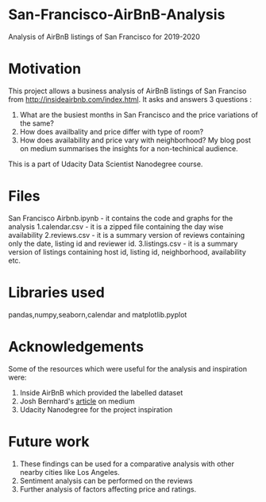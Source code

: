 # San-Francisco-AirBnB-Analysis
Analysis of AirBnB listings of San Francisco for 2019-2020
# Motivation
This project allows a business analysis of AirBnB listings of San Franciso from http://insideairbnb.com/index.html. It asks and answers 3 questions :
1) What are the busiest months in San Francisco and the price variations of the same?
2) How does availbality and price differ with type of room?
3) How does availability and price vary with neighborhood?
My blog post on medium summarises the insights for a non-techinical audience.

This is a part of Udacity Data Scientist Nanodegree course.
# Files
San Francisco Airbnb.ipynb - it contains the code and graphs for the analysis
1.calendar.csv - it is a zipped file containing the day wise availability 
2.reviews.csv - it is a summary version of reviews containing only the date, listing id and reviewer id.
3.listings.csv - it is a summary version of listings containing host id, listing id, neighborhood, availability etc.
# Libraries used
pandas,numpy,seaborn,calendar and matplotlib.pyplot
# Acknowledgements
Some of the resources which were useful for the analysis and inspiration were:
1. Inside AirBnB which provided the labelled dataset
2. Josh Bernhard's [article](https://medium.com/@josh_2774/a-comparison-of-airbnb-homes-seattle-vs-boston-cdc0df2cfcd7) on medium 
3. Udacity Nanodegree for the project inspiration
# Future work
1. These findings can be used for a comparative analysis with other nearby cities like Los Angeles.
2. Sentiment analysis can be performed on the reviews
3. Further analysis of factors affecting price and ratings.
